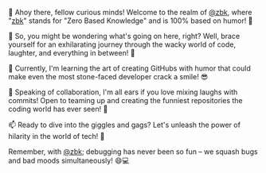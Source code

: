 👋 Ahoy there, fellow curious minds! Welcome to the realm of [@zbk](https://github.com/zbk), where "[zbk](https://github.com/zbk)" stands for "Zero Based Knowledge" and is 100% based on humor! 🤣

👀 So, you might be wondering what's going on here, right? Well, brace yourself for an exhilarating journey through the wacky world of code, laughter, and everything in between! 🚀

🌱 Currently, I'm learning the art of creating GitHubs with humor that could make even the most stone-faced developer crack a smile! 😎

💞️ Speaking of collaboration, I'm all ears if you love mixing laughs with commits! Open to teaming up and creating the funniest repositories the coding world has ever seen! 🤝

📫 Ready to dive into the giggles and gags? Let's unleash the power of hilarity in the world of tech! 📧

Remember, with [@zbk](https://github.com/zbk); debugging has never been so fun – we squash bugs and bad moods simultaneously! 😄💻
